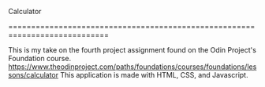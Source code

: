 Calculator

============================================================================

This is my take on the fourth project assignment found on the Odin Project's Foundation course.
https://www.theodinproject.com/paths/foundations/courses/foundations/lessons/calculator
This application is made with HTML, CSS, and Javascript.
